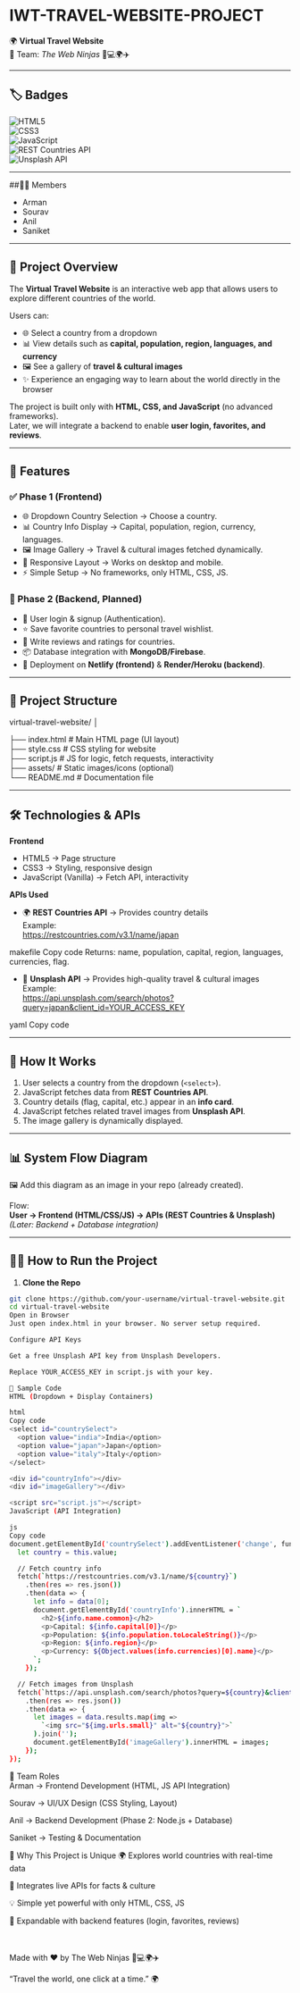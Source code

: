 # IWT-TRAVEL-WEBSITE-PROJECT  
🌍 **Virtual Travel Website**  
👥 Team: *The Web Ninjas* 🥷💻🌍✈️  

---

## 🏷️ Badges  

![HTML5](https://img.shields.io/badge/HTML5-E34F26?style=for-the-badge&logo=html5&logoColor=white)  
![CSS3](https://img.shields.io/badge/CSS3-1572B6?style=for-the-badge&logo=css3&logoColor=white)  
![JavaScript](https://img.shields.io/badge/JavaScript-F7DF1E?style=for-the-badge&logo=javascript&logoColor=black)  
![REST Countries API](https://img.shields.io/badge/REST%20Countries%20API-007EC6?style=for-the-badge&logo=world&logoColor=white)  
![Unsplash API](https://img.shields.io/badge/Unsplash%20API-000000?style=for-the-badge&logo=unsplash&logoColor=white)  

---

##🧑‍💻 Members  
- Arman  
- Sourav  
- Anil  
- Saniket  

---

## 📖 Project Overview  

The **Virtual Travel Website** is an interactive web app that allows users to explore different countries of the world.  

Users can:  
- 🌐 Select a country from a dropdown  
- 📊 View details such as **capital, population, region, languages, and currency**  
- 🖼️ See a gallery of **travel & cultural images**  
- ✨ Experience an engaging way to learn about the world directly in the browser  

The project is built only with **HTML, CSS, and JavaScript** (no advanced frameworks).  
Later, we will integrate a backend to enable **user login, favorites, and reviews**.  

---

## 🚀 Features  

### ✅ Phase 1 (Frontend)  
- 🌐 Dropdown Country Selection → Choose a country.  
- 📊 Country Info Display → Capital, population, region, currency, languages.  
- 🖼️ Image Gallery → Travel & cultural images fetched dynamically.  
- 🎨 Responsive Layout → Works on desktop and mobile.  
- ⚡ Simple Setup → No frameworks, only HTML, CSS, JS.  

### 🔮 Phase 2 (Backend, Planned)  
- 🔑 User login & signup (Authentication).  
- ⭐ Save favorite countries to personal travel wishlist.  
- 📝 Write reviews and ratings for countries.  
- 📦 Database integration with **MongoDB/Firebase**.  
- 🚀 Deployment on **Netlify (frontend)** & **Render/Heroku (backend)**.  

---

## 📂 Project Structure  


virtual-travel-website/
│

├── index.html # Main HTML page (UI layout) </br>
├── style.css # CSS styling for website </br>
├── script.js # JS for logic, fetch requests, interactivity </br>
├── assets/ # Static images/icons (optional) </br>
└── README.md # Documentation file


---

## 🛠️ Technologies & APIs  

**Frontend**  
- HTML5 → Page structure  
- CSS3 → Styling, responsive design  
- JavaScript (Vanilla) → Fetch API, interactivity  

**APIs Used**  
- 🌍 **REST Countries API** → Provides country details  
  Example:  
https://restcountries.com/v3.1/name/japan

makefile
Copy code
Returns: name, population, capital, region, languages, currencies, flag.  

- 📸 **Unsplash API** → Provides high-quality travel & cultural images  
Example:  
https://api.unsplash.com/search/photos?query=japan&client_id=YOUR_ACCESS_KEY

yaml
Copy code

---

## 📌 How It Works  

1. User selects a country from the dropdown (`<select>`).  
2. JavaScript fetches data from **REST Countries API**.  
3. Country details (flag, capital, etc.) appear in an **info card**.  
4. JavaScript fetches related travel images from **Unsplash API**.  
5. The image gallery is dynamically displayed.  

---

## 📊 System Flow Diagram  

🖼️ Add this diagram as an image in your repo (already created).  

Flow:  
**User → Frontend (HTML/CSS/JS) → APIs (REST Countries & Unsplash)**  
*(Later: Backend + Database integration)*  

---

## 👩‍💻 How to Run the Project  

1. **Clone the Repo**  
```bash
git clone https://github.com/your-username/virtual-travel-website.git
cd virtual-travel-website
Open in Browser
Just open index.html in your browser. No server setup required.

Configure API Keys

Get a free Unsplash API key from Unsplash Developers.

Replace YOUR_ACCESS_KEY in script.js with your key.

📝 Sample Code
HTML (Dropdown + Display Containers)

html
Copy code
<select id="countrySelect">
  <option value="india">India</option>
  <option value="japan">Japan</option>
  <option value="italy">Italy</option>
</select>

<div id="countryInfo"></div>
<div id="imageGallery"></div>

<script src="script.js"></script>
JavaScript (API Integration)

js
Copy code
document.getElementById('countrySelect').addEventListener('change', function () {
  let country = this.value;

  // Fetch country info
  fetch(`https://restcountries.com/v3.1/name/${country}`)
    .then(res => res.json())
    .then(data => {
      let info = data[0];
      document.getElementById('countryInfo').innerHTML = `
        <h2>${info.name.common}</h2>
        <p>Capital: ${info.capital[0]}</p>
        <p>Population: ${info.population.toLocaleString()}</p>
        <p>Region: ${info.region}</p>
        <p>Currency: ${Object.values(info.currencies)[0].name}</p>
      `;
    });

  // Fetch images from Unsplash
  fetch(`https://api.unsplash.com/search/photos?query=${country}&client_id=YOUR_ACCESS_KEY`)
    .then(res => res.json())
    .then(data => {
      let images = data.results.map(img => 
        `<img src="${img.urls.small}" alt="${country}">`
      ).join('');
      document.getElementById('imageGallery').innerHTML = images;
    });
});
```
👥 Team Roles </br>
Arman → Frontend Development (HTML, JS API Integration)

Sourav → UI/UX Design (CSS Styling, Layout)

Anil → Backend Development (Phase 2: Node.js + Database)

Saniket → Testing & Documentation

🎯 Why This Project is Unique
🌍 Explores world countries with real-time data

📸 Integrates live APIs for facts & culture

💡 Simple yet powerful with only HTML, CSS, JS

🚀 Expandable with backend features (login, favorites, reviews)

</br>
</br>
Made with ❤️ by The Web Ninjas 🥷💻🌍✈️

“Travel the world, one click at a time.” 🌍

